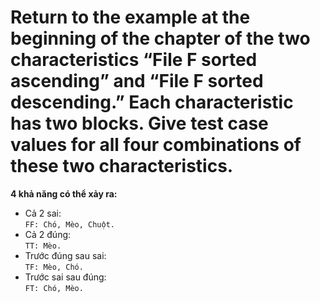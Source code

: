 # Return to the example at the beginning of the chapter of the two characteristics “File F sorted ascending” and “File F sorted descending.” Each characteristic has two blocks. Give test case values for all four combinations of these two characteristics.
<b> 4 khả năng có thể xảy ra:</b>
<br> 

- Cả 2 sai:
<br> ``FF: Chó, Mèo, Chuột.``
- Cả 2 đúng:
<br> ``TT: Mèo.``
- Trước đúng sau sai:
<br> ``TF: Mèo, Chó.``
- Trước sai sau đúng:
<br> ``FT: Chó, Mèo.``
